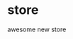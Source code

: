 # store
awesome new store
<!-- Available commands in your project:

  yarn develop
  Start Strapi in watch mode. (Changes in Strapi project files will trigger a server restart)

  yarn start
  Start Strapi without watch mode.

  yarn build
  Build Strapi admin panel.

  yarn strapi
  Display all available commands.

You can start by doing:

  cd C:\Users\fucsi\OneDrive\Documents\storeElectric\my-project
  yarn develop -->
